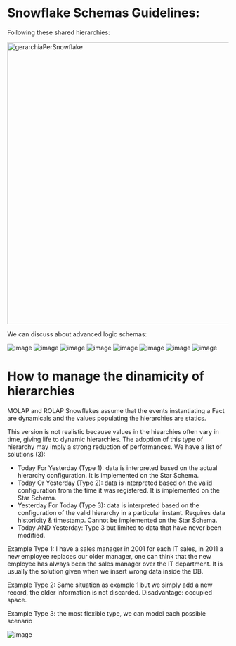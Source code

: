 # Snowflake Schemas Guidelines:
Following these shared hierarchies:

<img width="641" alt="gerarchiaPerSnowflake" src="https://github.com/edoltl/large-scale-data-management/assets/117369447/c919a2e6-3a12-4bb9-b132-fd79f307fcb9">

We can discuss about advanced logic schemas:

![image](https://github.com/edoltl/large-scale-data-management/assets/117369447/8d92dfdf-3f14-4f9a-8ec4-57bc3ad1670a)
![image](https://github.com/edoltl/large-scale-data-management/assets/117369447/18a56314-0918-4cb7-8d98-7d8e433c754a)
![image](https://github.com/edoltl/large-scale-data-management/assets/117369447/a640c370-781e-46da-ad89-9d3ee8f6a429)
![image](https://github.com/edoltl/large-scale-data-management/assets/117369447/e98caa52-9c7f-45e2-a98d-9e94489b8e5e)
![image](https://github.com/edoltl/large-scale-data-management/assets/117369447/cbd231e0-a658-4fd8-b803-fd5c89387d4f)
![image](https://github.com/edoltl/large-scale-data-management/assets/117369447/b9701a84-369e-4738-a20f-1ccb2aa6f003)
![image](https://github.com/edoltl/large-scale-data-management/assets/117369447/18a3f181-df9b-422f-acf1-f9dd853aeff7)
![image](https://github.com/edoltl/large-scale-data-management/assets/117369447/8369e782-0a89-4c09-8531-db477b66cb5a)

# How to manage the dinamicity of hierarchies
MOLAP and ROLAP Snowflakes assume that the events instantiating a Fact are dynamicals and the values populating the hierarchies are statics.

This version is not realistic because values in the hiearchies often vary in time, giving life to dynamic hierarchies. The adoption of this type of hierarchy may imply a strong reduction of performances. We have a list of solutions (3):
- Today For Yesterday (Type 1): data is interpreted based on the actual hierarchy configuration. It is implemented on the Star Schema.
- Today Or Yesterday (Type 2): data is interpreted based on the valid configuration from the time it was registered. It is implemented on the Star Schema.
- Yesterday For Today (Type 3): data is interpreted based on the configuration of the valid hierarchy in a particular instant. Requires data historicity & timestamp. Cannot be implemented on the Star Schema.
- Today AND Yesterday: Type 3 but limited to data that have never been modified.

Example Type 1: I have a sales manager in 2001 for each IT sales, in 2011 a new employee replaces our older manager, one can think that the new employee has always been the sales manager over the IT department. It is usually the solution given when we insert wrong data inside the DB.

Example Type 2: Same situation as example 1 but we simply add a new record, the older information is not discarded. Disadvantage: occupied space.

Example Type 3: the most flexible type, we can model each possible scenario

![image](https://github.com/edoltl/large-scale-data-management/assets/117369447/6af23cee-0b18-4fb8-97b2-08468892db3a)
